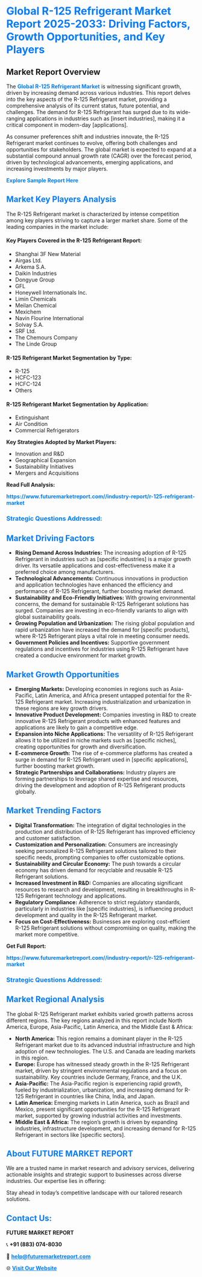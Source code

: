 <h1 style="color: #007BFF;">Global R-125 Refrigerant Market Report 2025-2033: Driving Factors, Growth Opportunities, and Key Players</h1>

<section id="overview">
<h2>Market Report Overview</h2>
<p>The <a href="https://www.futuremarketreport.com//industry-report/r-125-refrigerant-market" style="color: #007BFF; text-decoration: none;"><strong>Global R-125 Refrigerant Market</strong></a> is witnessing significant growth, driven by increasing demand across various industries. This report delves into the key aspects of the R-125 Refrigerant market, providing a comprehensive analysis of its current status, future potential, and challenges. The demand for R-125 Refrigerant has surged due to its wide-ranging applications in industries such as [insert industries], making it a critical component in modern-day [applications].</p>
<p>As consumer preferences shift and industries innovate, the R-125 Refrigerant market continues to evolve, offering both challenges and opportunities for stakeholders. The global market is expected to expand at a substantial compound annual growth rate (CAGR) over the forecast period, driven by technological advancements, emerging applications, and increasing investments by major players.</p>
</section>

<section id="overview">
<p><a href="https://www.futuremarketreport.com//request-sample/reportId=55477" style="color: #007BFF; text-decoration: none;"><strong>Explore Sample Report Here</strong></a></p>
</section>

<section id="key-players">
<h2 style="color: #007BFF;">Market Key Players Analysis</h2>
<p>The R-125 Refrigerant market is characterized by intense competition among key players striving to capture a larger market share. Some of the leading companies in the market include:</p>
<h4>Key Players Covered in the R-125 Refrigerant Report:</h4>
<ul><li>Shanghai 3F New Material</li><li>Airgas Ltd.</li><li>Arkema S.A.</li><li>Daikin Industries</li><li>Dongyue Group</li><li>GFL</li><li>Honeywell Internationals Inc.</li><li>Limin Chemicals</li><li>Meilan Chemical</li><li>Mexichem</li><li>Navin Flourine International</li><li>Solvay S.A.</li><li>SRF Ltd.</li><li>The Chemours Company</li><li>The Linde Group</li></ul>
<h4>R-125 Refrigerant Market Segmentation by Type:</h4>
<ul><li>R-125</li><li>HCFC-123</li><li>HCFC-124</li><li>Others</li></ul>

<h4>R-125 Refrigerant Market Segmentation by Application:</h4>
<ul><li>Extinguishant</li><li>Air Condition</li><li>Commercial Refrigerators</li></ul>
<p><strong>Key Strategies Adopted by Market Players:</strong></p>
<ul>
<li>Innovation and R&D</li>
<li>Geographical Expansion</li>
<li>Sustainability Initiatives</li>
<li>Mergers and Acquisitions</li>
</ul>
</section>

<section>
<p><strong>Read Full Analysis: </strong></p><a href="https://www.futuremarketreport.com//industry-report/r-125-refrigerant-market" style="color: #007BFF; text-decoration: none;"><strong>https://www.futuremarketreport.com//industry-report/r-125-refrigerant-market</strong></a>
<h3 style="color: #007BFF;">Strategic Questions Addressed:</h3>
</section>

<section id="driving-factors">
<h2 style="color: #007BFF;">Market Driving Factors</h2>
<ul>
<li><strong>Rising Demand Across Industries:</strong> The increasing adoption of R-125 Refrigerant in industries such as [specific industries] is a major growth driver. Its versatile applications and cost-effectiveness make it a preferred choice among manufacturers.</li>
<li><strong>Technological Advancements:</strong> Continuous innovations in production and application technologies have enhanced the efficiency and performance of R-125 Refrigerant, further boosting market demand.</li>
<li><strong>Sustainability and Eco-Friendly Initiatives:</strong> With growing environmental concerns, the demand for sustainable R-125 Refrigerant solutions has surged. Companies are investing in eco-friendly variants to align with global sustainability goals.</li>
<li><strong>Growing Population and Urbanization:</strong> The rising global population and rapid urbanization have increased the demand for [specific products], where R-125 Refrigerant plays a vital role in meeting consumer needs.</li>
<li><strong>Government Policies and Incentives:</strong> Supportive government regulations and incentives for industries using R-125 Refrigerant have created a conducive environment for market growth.</li>
</ul>
</section>

<section id="growth-opportunities">
<h2 style="color: #007BFF;">Market Growth Opportunities</h2>
<ul>
<li><strong>Emerging Markets:</strong> Developing economies in regions such as Asia-Pacific, Latin America, and Africa present untapped potential for the R-125 Refrigerant market. Increasing industrialization and urbanization in these regions are key growth drivers.</li>
<li><strong>Innovative Product Development:</strong> Companies investing in R&D to create innovative R-125 Refrigerant products with enhanced features and applications are likely to gain a competitive edge.</li>
<li><strong>Expansion into Niche Applications:</strong> The versatility of R-125 Refrigerant allows it to be utilized in niche markets such as [specific niches], creating opportunities for growth and diversification.</li>
<li><strong>E-commerce Growth:</strong> The rise of e-commerce platforms has created a surge in demand for R-125 Refrigerant used in [specific applications], further boosting market growth.</li>
<li><strong>Strategic Partnerships and Collaborations:</strong> Industry players are forming partnerships to leverage shared expertise and resources, driving the development and adoption of R-125 Refrigerant products globally.</li>
</ul>
</section>

<section id="trending-factors">
<h2 style="color: #007BFF;">Market Trending Factors</h2>
<ul>
<li><strong>Digital Transformation:</strong> The integration of digital technologies in the production and distribution of R-125 Refrigerant has improved efficiency and customer satisfaction.</li>
<li><strong>Customization and Personalization:</strong> Consumers are increasingly seeking personalized R-125 Refrigerant solutions tailored to their specific needs, prompting companies to offer customizable options.</li>
<li><strong>Sustainability and Circular Economy:</strong> The push towards a circular economy has driven demand for recyclable and reusable R-125 Refrigerant solutions.</li>
<li><strong>Increased Investment in R&D:</strong> Companies are allocating significant resources to research and development, resulting in breakthroughs in R-125 Refrigerant technology and applications.</li>
<li><strong>Regulatory Compliance:</strong> Adherence to strict regulatory standards, particularly in industries like [specific industries], is influencing product development and quality in the R-125 Refrigerant market.</li>
<li><strong>Focus on Cost-Effectiveness:</strong> Businesses are exploring cost-efficient R-125 Refrigerant solutions without compromising on quality, making the market more competitive.</li>
</ul>
</section>

<section>
<p><strong>Get Full Report: </strong></p><a href="https://www.futuremarketreport.com//industry-report/r-125-refrigerant-market" style="color: #007BFF; text-decoration: none;"><strong>https://www.futuremarketreport.com//industry-report/r-125-refrigerant-market</strong></a>
<h3 style="color: #007BFF;">Strategic Questions Addressed:</h3>
</section>


<section id="regional-analysis">
<h2 style="color: #007BFF;">Market Regional Analysis</h2>
<p>The global R-125 Refrigerant market exhibits varied growth patterns across different regions. The key regions analyzed in this report include North America, Europe, Asia-Pacific, Latin America, and the Middle East & Africa:</p>
<ul>
<li><strong>North America:</strong> This region remains a dominant player in the R-125 Refrigerant market due to its advanced industrial infrastructure and high adoption of new technologies. The U.S. and Canada are leading markets in this region.</li>
<li><strong>Europe:</strong> Europe has witnessed steady growth in the R-125 Refrigerant market, driven by stringent environmental regulations and a focus on sustainability. Key countries include Germany, France, and the U.K.</li>
<li><strong>Asia-Pacific:</strong> The Asia-Pacific region is experiencing rapid growth, fueled by industrialization, urbanization, and increasing demand for R-125 Refrigerant in countries like China, India, and Japan.</li>
<li><strong>Latin America:</strong> Emerging markets in Latin America, such as Brazil and Mexico, present significant opportunities for the R-125 Refrigerant market, supported by growing industrial activities and investments.</li>
<li><strong>Middle East & Africa:</strong> The region’s growth is driven by expanding industries, infrastructure development, and increasing demand for R-125 Refrigerant in sectors like [specific sectors].</li>
</ul>
</section>

<footer>
<h2 style="color: #007BFF;">About FUTURE MARKET REPORT</h2>
<p>We are a trusted name in market research and advisory services, delivering actionable insights and strategic support to businesses across diverse industries. Our expertise lies in offering:</p>

<p>Stay ahead in today’s competitive landscape with our tailored research solutions.</p>

<h2 style="color: #007BFF;">Contact Us:</h2>
<p><strong>FUTURE MARKET REPORT</strong></p>
<p>📞 <strong>+91 (883) 074-8030</strong></p>
<p>📧 <strong><a href="mailto:help@futuremarketreport.com" style="color: #007BFF;">help@futuremarketreport.com</a></strong></p>
<p>🌐 <strong><a href="https://www.futuremarketreport.com/" style="color: #007BFF;">Visit Our Website</a></strong></p>
</footer>